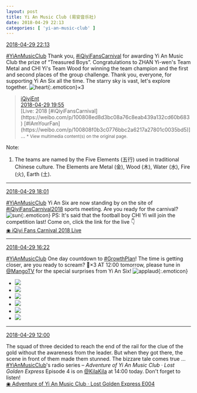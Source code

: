 ```yaml
---
layout: post
title: Yi An Music Club (易安音乐社)
date: 2018-04-29 22:13
categories: [ 'yi-an-music-club' ]
---
```


<div class="weibo-info">
  <a href="https://weibo.com/6094546964/Genqc8Pba">2018-04-29 22:13</a>
</div>

[#YiAnMusicClub](https://weibo.com/p/100808beae2e3e05b17b64f63ebedca39f19b2/super_index) Thank you, [#iQiyiFansCarnival](https://weibo.com/p/100808ed8d3bc08a76c8eab439a132cd60b683) for awarding Yi An Music Club the prize of “Treasured Boys”. Congratulations to ZHAN Yi-wen's Team Metal and CHI Yi's Team Wood for winning the team champion and the first and second places of the group challenge. Thank you, everyone, for supporting Yi An Six all the time. The starry sky is vast, let's explore together. ![heart](https://img.t.sinajs.cn/t4/appstyle/expression/ext/normal/8a/2018new_xin_org.png){:.emoticon}×3

<!-- more -->

> <div class="weibo-post-name">
>   <a href="https://weibo.com/qiyiyule">iQiyiEnt</a>
> </div>
> <div class="weibo-info">
>   <a href="https://weibo.com/1779850265/Gemw7nUV2">2018-04-29 19:55</a>
> </div>
> [Live: 2018 [#iQiyiFansCarnival](https://weibo.com/p/100808ed8d3bc08a76c8eab439a132cd60b683) [#IAmYourFan](https://weibo.com/p/100808f0b3c0776bbc2a6217a27801c0035bd5)] …  
> <small>* View multimedia content(s) on the original page.</small>

Note:
1. The teams are named by the Five Elements (五行) used in traditional Chinese culture. The Elements are Metal (金), Wood (木), Water (水), Fire (火), Earth (土).

---

<div class="weibo-info">
  <a href="https://weibo.com/6094546964/GelLW3gxX">2018-04-29 18:01</a>
</div>

[#YiAnMusicClub](https://weibo.com/p/100808beae2e3e05b17b64f63ebedca39f19b2/super_index) Yi An Six are now standing by on the site of [#iQiyiFansCarnival2018](https://weibo.com/p/100808818806b72be98a723a1926a113bfec33) sports meeting. Are you ready for the carnival? ![sun](https://img.t.sinajs.cn/t4/appstyle/expression/ext/normal/cd/2018new_taiyang_org.png){:.emoticon} PS: It's said that the football boy CHI Yi will join the competition last! Come on, click the link for the live :point_down:  
[◉ iQiyi Fans Carnival 2018 Live](http://www.iqiyi.com/l_19rqrr5wvr.html)

---

<div class="weibo-info">
  <a href="https://weibo.com/6094546964/Gel7vpF2C">2018-04-29 16:22</a>
</div>

[#YiAnMusicClub](https://weibo.com/p/100808beae2e3e05b17b64f63ebedca39f19b2/super_index) One day countdown to [#GrowthPlan](https://weibo.com/p/100808fe7264e4339c41df171df3260846e152)! The time is getting closer, are you ready to scream? :tada:×3 AT 12:00 tomorrow, please tune in [@MangoTV](https://weibo.com/hunantv) for the special surprises from Yi An Six! ![applaud](https://img.t.sinajs.cn/t4/appstyle/expression/ext/normal/6e/2018new_guzhang_org.png){:.emoticon}

<ul class="weibo-pic-list-2">
  <li class="weibo-pic">
    <a href="//wx4.sinaimg.cn/mw690/006Es64Aly1fqtlnzs4k0j328c3chb2a.jpg"><img src="//wx4.sinaimg.cn/thumb150/006Es64Aly1fqtlnzs4k0j328c3chb2a.jpg"/></a>
  </li>
  <li class="weibo-pic">
    <a href="//wx3.sinaimg.cn/mw690/006Es64Aly1fqtlntllphj326c3gge86.jpg"><img src="//wx3.sinaimg.cn/thumb150/006Es64Aly1fqtlntllphj326c3gge86.jpg"/></a>
  </li>
  <li class="weibo-pic">
    <a href="//wx1.sinaimg.cn/mw690/006Es64Aly1fqtlo1m8osj30qo14146c.jpg"><img src="//wx1.sinaimg.cn/thumb150/006Es64Aly1fqtlo1m8osj30qo14146c.jpg"/></a>
  </li>
  <li class="weibo-pic">
    <a href="//wx3.sinaimg.cn/mw690/006Es64Aly1fqtlop91icj32ja3x8qvc.jpg"><img src="//wx3.sinaimg.cn/thumb150/006Es64Aly1fqtlop91icj32ja3x8qvc.jpg"/></a>
  </li>
  <li class="weibo-pic">
    <a href="//wx3.sinaimg.cn/mw690/006Es64Aly1fqtlpc5c72j32d93jw1l2.jpg"><img src="//wx3.sinaimg.cn/thumb150/006Es64Aly1fqtlpc5c72j32d93jw1l2.jpg"/></a>
  </li>
  <li class="weibo-pic">
    <a href="//wx1.sinaimg.cn/mw690/006Es64Aly1fqtlprq8zfj325o3ggkjq.jpg"><img src="//wx1.sinaimg.cn/thumb150/006Es64Aly1fqtlprq8zfj325o3ggkjq.jpg"/></a>
  </li>
</ul>

---

<div class="weibo-info">
  <a href="https://weibo.com/6094546964/GejpaEx3X">2018-04-29 12:00</a>
</div>

The squad of three decided to reach the end of the rail for the clue of the gold without the awareness from the leader. But when they got there, the scene in front of them made them stunned. The bizzare tale comes true … [#YiAnMusicClub](https://weibo.com/p/100808beae2e3e05b17b64f63ebedca39f19b2/super_index)'s radio series – *Adventure of Yi An Music Club · Lost Golden Express* Episode 4 is on [@KilaKila](https://weibo.com/u/5990184179) at 14:00 today. Don't forget to listen!  
[◉ Adventure of Yi An Music Club · Lost Golden Express E004](http://www.hongdoufm.com/room/1127579651640655897)
